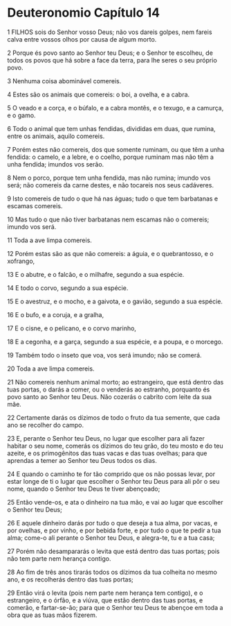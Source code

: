 # Deuteronomio Capítulo 14

1	FILHOS sois do Senhor vosso Deus; não vos dareis golpes, nem fareis calva entre vossos olhos por causa de algum morto.

2	Porque és povo santo ao Senhor teu Deus; e o Senhor te escolheu, de todos os povos que há sobre a face da terra, para lhe seres o seu próprio povo.

3	Nenhuma coisa abominável comereis.

4	Estes são os animais que comereis: o boi, a ovelha, e a cabra.

5	O veado e a corça, e o búfalo, e a cabra montês, e o texugo, e a camurça, e o gamo.

6	Todo o animal que tem unhas fendidas, divididas em duas, que rumina, entre os animais, aquilo comereis.

7	Porém estes não comereis, dos que somente ruminam, ou que têm a unha fendida: o camelo, e a lebre, e o coelho, porque ruminam mas não têm a unha fendida; imundos vos serão.

8	Nem o porco, porque tem unha fendida, mas não rumina; imundo vos será; não comereis da carne destes, e não tocareis nos seus cadáveres.

9	Isto comereis de tudo o que há nas águas; tudo o que tem barbatanas e escamas comereis.

10	Mas tudo o que não tiver barbatanas nem escamas não o comereis; imundo vos será.

11	Toda a ave limpa comereis.

12	Porém estas são as que não comereis: a águia, e o quebrantosso, e o xofrango,

13	E o abutre, e o falcão, e o milhafre, segundo a sua espécie.

14	E todo o corvo, segundo a sua espécie.

15	E o avestruz, e o mocho, e a gaivota, e o gavião, segundo a sua espécie.

16	E o bufo, e a coruja, e a gralha,

17	E o cisne, e o pelicano, e o corvo marinho,

18	E a cegonha, e a garça, segundo a sua espécie, e a poupa, e o morcego.

19	Também todo o inseto que voa, vos será imundo; não se comerá.

20	Toda a ave limpa comereis.

21	Não comereis nenhum animal morto; ao estrangeiro, que está dentro das tuas portas, o darás a comer, ou o venderás ao estranho, porquanto és povo santo ao Senhor teu Deus. Não cozerás o cabrito com leite da sua mãe.

22	Certamente darás os dízimos de todo o fruto da tua semente, que cada ano se recolher do campo.

23	E, perante o Senhor teu Deus, no lugar que escolher para ali fazer habitar o seu nome, comerás os dízimos do teu grão, do teu mosto e do teu azeite, e os primogênitos das tuas vacas e das tuas ovelhas; para que aprendas a temer ao Senhor teu Deus todos os dias.

24	E quando o caminho te for tão comprido que os não possas levar, por estar longe de ti o lugar que escolher o Senhor teu Deus para ali pôr o seu nome, quando o Senhor teu Deus te tiver abençoado;

25	Então vende-os, e ata o dinheiro na tua mão, e vai ao lugar que escolher o Senhor teu Deus;

26	E aquele dinheiro darás por tudo o que deseja a tua alma, por vacas, e por ovelhas, e por vinho, e por bebida forte, e por tudo o que te pedir a tua alma; come-o ali perante o Senhor teu Deus, e alegra-te, tu e a tua casa;

27	Porém não desampararás o levita que está dentro das tuas portas; pois não tem parte nem herança contigo.

28	Ao fim de três anos tirarás todos os dízimos da tua colheita no mesmo ano, e os recolherás dentro das tuas portas;

29	Então virá o levita (pois nem parte nem herança tem contigo), e o estrangeiro, e o órfão, e a viúva, que estão dentro das tuas portas, e comerão, e fartar-se-ão; para que o Senhor teu Deus te abençoe em toda a obra que as tuas mãos fizerem.

